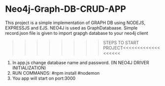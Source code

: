 # Neo4j-Graph-DB-CRUD-APP
This project is a simple implementation of GRAPH DB using NODEJS, EXPRESSJS and EJS.
NEO4J is used as GraphDatabaase.
Simple record.json file is given to import grapgh database to your neo4j client


>>>>>>>>STEPS TO START PROJECT<<<<<<<<<<<<<<<<<<<
1) In app.js change database name and password. (IN NEO4J DRIVER INITIALIZATION)
2) RUN  COMMANDS:
                #npm install
                #nodemon
3) You app will start on port:3000
